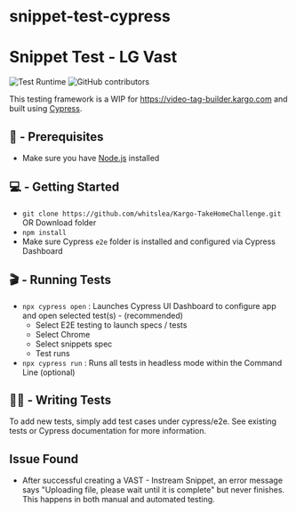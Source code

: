 # snippet-test-cypress

# Snippet Test - LG Vast
![Test Runtime]() ![GitHub contributors]()

This testing framework is a WIP for https://video-tag-builder.kargo.com and built using [Cypress](https://www.cypress.io).

## 📌 - Prerequisites
- Make sure you have [Node.js](https://nodejs.org/en/download/) installed

## 💻 - Getting Started 
- `git clone https://github.com/whitslea/Kargo-TakeHomeChallenge.git` OR Download folder
- `npm install`
- Make sure Cypress `e2e` folder is installed and configured via Cypress Dashboard

## 🎬 - Running Tests
- `npx cypress open` : Launches Cypress UI Dashboard to configure app and open selected test(s) - (recommended)
  * Select E2E testing to launch specs / tests
  * Select Chrome
  * Select snippets spec
  * Test runs
- `npx cypress run` : Runs all tests in headless mode within the Command Line (optional)

## ✍🏿 - Writing Tests

To add new tests, simply add test cases under cypress/e2e. See existing tests or Cypress documentation for more information.

## Issue Found
- After successful creating a VAST - Instream Snippet, an error message says "Uploading file, please wait until it is complete" but never finishes. This happens in both manual and automated testing.
